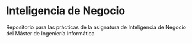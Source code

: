 # Inteligencia de Negocio
Repositorio para las prácticas de la asignatura de Inteligencia de Negocio del Máster de Ingeniería Informática
